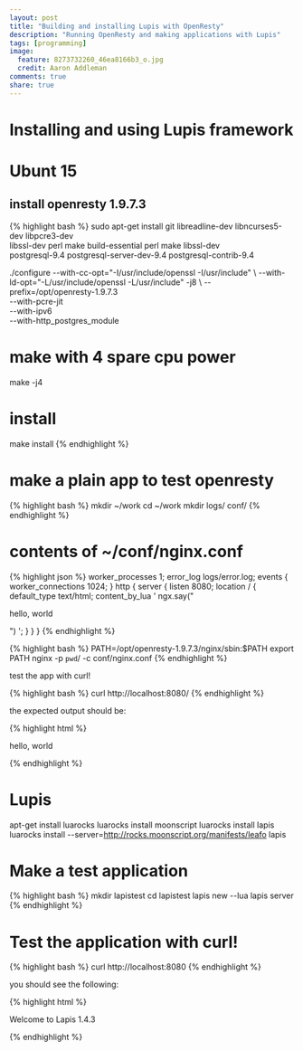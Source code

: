 ```yaml
---
layout: post
title: "Building and installing Lupis with OpenResty"
description: "Running OpenResty and making applications with Lupis"
tags: [programming]
image:
  feature: 8273732260_46ea8166b3_o.jpg
  credit: Aaron Addleman
comments: true
share: true
---
```


# Installing and using Lupis framework

# Ubunt 15

## install openresty 1.9.7.3

{% highlight bash %}
sudo apt-get install git libreadline-dev libncurses5-dev libpcre3-dev \
    libssl-dev perl make build-essential perl make libssl-dev \
    postgresql-9.4 postgresql-server-dev-9.4 postgresql-contrib-9.4
    
./configure --with-cc-opt="-I/usr/include/openssl -I/usr/include" \ 
--with-ld-opt="-L/usr/include/openssl -L/usr/include" -j8 \ 
--prefix=/opt/openresty-1.9.7.3 \
--with-pcre-jit \
--with-ipv6 \
--with-http_postgres_module

# make with 4 spare cpu power
make -j4
# install
make install
{% endhighlight %}

# make a plain app to test openresty

{% highlight bash %}
mkdir ~/work
cd ~/work
mkdir logs/ conf/
{% endhighlight %}

# contents of ~/conf/nginx.conf

{% highlight json %}
worker_processes  1;
error_log logs/error.log;
events {
    worker_connections 1024;
}
http {
    server {
        listen 8080;
        location / {
            default_type text/html;
            content_by_lua '
                ngx.say("<p>hello, world</p>")
            ';
        }
    }
}
{% endhighlight %}

{% highlight bash %}
PATH=/opt/openresty-1.9.7.3/nginx/sbin:$PATH
export PATH
nginx -p `pwd`/ -c conf/nginx.conf
{% endhighlight %}

test the app with curl!

{% highlight bash %}
curl http://localhost:8080/
{% endhighlight %}

the expected output should be:

{% highlight html %}
<p>hello, world</p>
{% endhighlight %}

# Lupis

apt-get install luarocks
luarocks install moonscript
luarocks install lapis
luarocks install --server=http://rocks.moonscript.org/manifests/leafo lapis

# Make a test application

{% highlight bash %}
mkdir lapistest
cd lapistest
lapis new --lua
lapis server
{% endhighlight %}

# Test the application with curl!

{% highlight bash %}
curl http://localhost:8080
{% endhighlight %}

you should see the following:

{% highlight html %}
<!DOCTYPE HTML><html lang="en"><head><title>Lapis Page</title></head><body>Welcome to Lapis 1.4.3</body></html>
{% endhighlight %}

